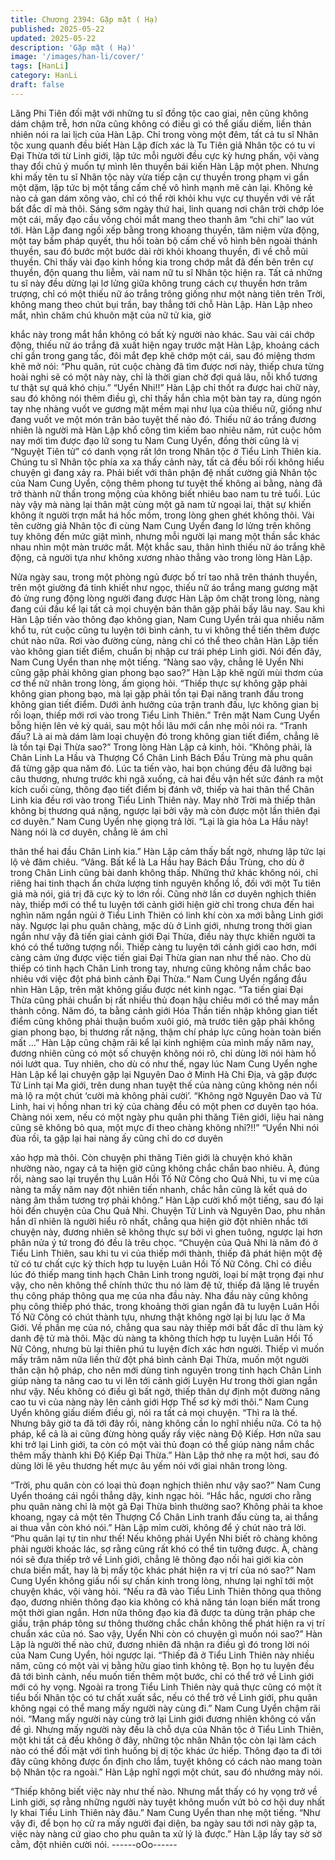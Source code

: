 ```yaml
---
title: Chương 2394: Gặp mặt ( Hạ)
published: 2025-05-22
updated: 2025-05-22
description: 'Gặp mặt ( Hạ)'
image: '/images/han-li/cover/'
tags: [HanLi]
category: HanLi
draft: false
---
```


Lăng Phi Tiên đối mặt với những tu sĩ đồng tộc cao giai, nên cũng
không dám chậm trễ, hơn nữa cũng không có điều gì có thể giấu
diếm, liền thản nhiên nói ra lai lịch của Hàn Lập.
Chỉ trong vòng một đêm, tất cả tu sĩ Nhân tộc xung quanh đều
biết Hàn Lập đích xác là Tu Tiên giả Nhân tộc có tu vi Đại Thừa
tới từ Linh giới, lập tức mỗi người đều cực kỳ hưng phấn, vội
vàng thay đổi chủ ý muốn tự mình lên thuyền bái kiến Hàn Lập
một phen.
Nhưng khi mấy tên tu sĩ Nhân tộc này vừa tiếp cận cự thuyền
trong phạm vi gần một dặm, lập tức bị một tầng cấm chế vô hình
mạnh mẽ cản lại. Không kẻ nào cả gan dám xông vào, chỉ có thể
rời khỏi khu vực cự thuyền với vẻ rất bất đắc dĩ mà thôi.
Sáng sớm ngày thứ hai, linh quang nơi chân trời chớp lóe một
cái, mấy đạo cầu vồng chói mắt mang theo thanh âm “chi chi” lao
vút tới.
Hàn Lập đang ngồi xếp bằng trong khoang thuyền, tâm niệm vừa
động, một tay bấm pháp quyết, thu hồi toàn bộ cấm chế vô hình
bên ngoài thánh thuyền, sau đó bước một bước dài rời khỏi
khoang thuyền, đi về chỗ mũi thuyền.
Chỉ thấy vài đạo kinh hồng kia trong chớp mắt đã đến bên trên cự
thuyền, độn quang thu liễm, vài nam nữ tu sĩ Nhân tộc hiện ra.
Tất cả những tu sĩ này đều dừng lại lơ lửng giữa không trung
cách cự thuyền hơn trăm trượng, chỉ có một thiếu nữ áo trắng
trông giống như một nàng tiên trên Trời, không mang theo chút
bụi trần, bay thẳng tới chỗ Hàn Lập.
Hàn Lập nheo mắt, nhìn chăm chú khuôn mặt của nữ tử kia, giờ

khắc này trong mắt hắn không có bất kỳ người nào khác.
Sau vài cái chớp động, thiếu nữ áo trắng đã xuất hiện ngay trước
mặt Hàn Lập, khoảng cách chỉ gần trong gang tấc, đôi mắt đẹp
khẽ chớp một cái, sau đó miệng thơm khẽ mở nói:
“Phu quân, rút cuộc chàng đã tìm được nơi này, thiếp chưa từng
hoài nghi sẽ có một này này, chỉ là thời gian chờ đợi quá lâu, nỗi
khổ tương tư thật sự quá khó chịu.”
“Uyển Nhi!!”
Hàn Lập chỉ thốt ra được hai chữ này, sau đó không nói thêm điều
gì, chỉ thấy hắn chìa một bàn tay ra, dùng ngón tay nhẹ nhàng
vuốt ve gương mặt mềm mại như lụa của thiếu nữ, giống như
đang vuốt ve một món trân bảo tuyệt thế nào đó.
Thiếu nữ áo trắng đương nhiên là người mà Hàn Lập khổ công
tìm kiếm bao nhiêu năm, rút cuộc hôm nay mới tìm được đạo lữ
song tu Nam Cung Uyển, đồng thời cũng là vị “Nguyệt Tiên tử” có
danh vọng rất lớn trong Nhân tộc ở Tiểu Linh Thiên kia.
Chúng tu sĩ Nhân tộc phía xa xa thấy cảnh này, tất cả đều bối rối
không hiểu chuyện gì đang xảy ra.
Phải biết với thân phận đệ nhất cường giả Nhân tộc của Nam
Cung Uyển, cộng thêm phong tư tuyệt thế không ai bằng, nàng đã
trở thành nữ thần trong mộng của không biết nhiêu bao nam tu trẻ
tuổi.
Lúc này vậy mà nàng lại thân mật cùng một gã nam tử ngoại lai,
thật sự khiến không ít người trợn mắt há hốc mồm, trong lòng
ghen ghét không thôi.
Vài tên cường giả Nhân tộc đi cùng Nam Cung Uyển đang lơ lửng
trên không tuy không đến mức giật mình, nhưng mỗi người lại
mang một thần sắc khác nhau nhìn một màn trước mắt.
Một khắc sau, thân hình thiếu nữ áo trắng khẽ động, cả người tựa
như không xương nhào thẳng vào trong lòng Hàn Lập.

Nửa ngày sau, trong một phòng ngủ được bố trí tao nhã trên
thánh thuyền, trên một giường đá tinh khiết như ngọc, thiếu nữ áo
trắng mang gương mặt đỏ ửng rung động lòng người đang được
Hàn Lập ôm chặt trong lòng, nàng đang cúi đầu kể lại tất cả mọi
chuyện bản thân gặp phải bấy lâu nay.
Sau khi Hàn Lập tiến vào thông đạo không gian, Nam Cung Uyển
trải qua nhiều năm khổ tu, rút cuộc cũng tu luyện tới bình cảnh, tu
vi không thể tiến thêm được chút nào nữa.
Rơi vào đường cùng, nàng chỉ có thể theo chân Hàn Lập tiến vào
không gian tiết điểm, chuẩn bị nhập cư trái phép Linh giới.
Nói đến đây, Nam Cung Uyển than nhẹ một tiếng.
“Nàng sao vậy, chẳng lẽ Uyển Nhi cũng gặp phải không gian
phong bạo sao?” Hàn Lập khẽ ngửi mùi thơm của cơ thể nữ nhân
trong lòng, ấm giọng hỏi.
“Thiếp thực sự không gặp phải không gian phong bạo, mà lại gặp
phải tồn tại Đại năng tranh đấu trong không gian tiết điểm. Dưới
ảnh hưởng của trận tranh đấu, lực không gian bị rối loạn, thiếp
mới rơi vào trong Tiểu Linh Thiên.” Trên mặt Nam Cung Uyển
bỗng hiện lên vẻ kỳ quái, sau một hồi lâu mới cắn nhẹ môi nói ra.
“Tranh đấu? Là ai mà dám làm loại chuyện đó trong không gian
tiết điểm, chẳng lẽ là tồn tại Đại Thừa sao?” Trong lòng Hàn Lập
cả kinh, hỏi.
“Không phải, là Chân Linh La Hầu và Thượng Cổ Chân Linh Bách
Đầu Trùng mà phu quân đã từng gặp qua năm đó. Lúc ta tiến vào,
hai bọn chúng đều đã lưỡng bại câu thương, nhưng trước khi ngã
xuống, cả hai đều vận hết sức đánh ra một kích cuối cùng, thông
đạo tiết điểm bị đánh vỡ, thiếp và hai thân thể Chân Linh kia đều
rơi vào trong Tiểu Linh Thiên này. May nhờ Trời mà thiếp thân
không bị thương quá nặng, ngược lại bởi vậy mà còn được một
lần thiên đại cơ duyên.” Nam Cung Uyển nhẹ giọng trả lời.
“Lại là gia hỏa La Hầu này! Nàng nói là cơ duyên, chẳng lẽ ám chỉ

thân thể hai đầu Chân Linh kia.” Hàn Lập cảm thấy bất ngờ,
nhưng lập tức lại lộ vẻ đăm chiêu.
“Vâng. Bất kể là La Hầu hay Bách Đầu Trùng, cho dù ở trong
Chân Linh cũng bài danh không thấp. Những thứ khác không nói,
chỉ riêng hai tinh thạch ẩn chứa lượng tinh nguyên khổng lồ, đối
với một Tu tiên giả mà nói, giá trị đã cực kỳ to lớn rồi. Cũng nhờ
lần cơ duyên nghịch thiên này, thiếp mới có thể tu luyện tới cảnh
giới hiện giờ chỉ trong chưa đến hai nghìn năm ngắn ngủi ở Tiểu
Linh Thiên có linh khí còn xa mới bằng Linh giới này. Ngược lại
phu quân chàng, mặc dù ở Linh giới, nhưng trong thời gian ngắn
như vậy đã tiến giai cảnh giới Đại Thừa, điều này thực khiến
người ta khó có thể tưởng tượng nổi. Thiếp càng tu luyện tới
cảnh giới cao hơn, mới càng cảm ứng được việc tiến giai Đại
Thừa gian nan như thế nào. Cho dù thiếp có tinh hạch Chân Linh
trong tay, nhưng cũng không nắm chắc bao nhiêu với việc đột phá
bình cảnh Đại Thừa.“ Nam Cung Uyển ngẩng đầu nhìn Hàn Lập,
trên mặt không giấu được nét kinh ngạc.
“Ta tiến giai Đại Thừa cũng phải chuẩn bị rất nhiều thủ đoạn hậu
chiêu mới có thể may mắn thành công. Năm đó, ta bằng cảnh giới
Hóa Thần tiến nhập không gian tiết điểm cũng không phải thuận
buồm xuôi gió, mà trước tiên gặp phải không gian phong bạo, bị
thương rất nặng, thậm chí pháp lực cũng hoàn toàn biến mất …”
Hàn Lập cũng chậm rãi kể lại kinh nghiệm của mình mấy năm
nay, đương nhiên cũng có một số chuyện không nói rõ, chỉ dùng
lời nói hàm hồ nói lướt qua.
Tuy nhiên, cho dù có như thế, ngay lúc Nam Cung Uyển nghe
Hàn Lập kể lại chuyện gặp lại Nguyên Dao ở Minh Hà Chi Địa, và
gặp được Tử Linh tại Ma giới, trên dung nhan tuyệt thế của nàng
cũng không nén nổi mà lộ ra một chút ‘cười mà không phải cười’.
“Không ngờ Nguyên Dao và Tử Linh, hai vị hồng nhan tri kỷ của
chàng đều có một phen cơ duyên tạo hóa. Chàng nói xem, nếu có
một ngày phu quân phi thăng Tiên giới, liệu hai nàng cũng sẽ
không bỏ qua, một mực đi theo chàng không nhỉ?!!”
“Uyển Nhi nói đùa rồi, ta gặp lại hai nàng ấy cũng chỉ do cơ duyên

xảo hợp mà thôi. Còn chuyện phi thăng Tiên giới là chuyện khó
khăn nhường nào, ngay cả ta hiện giờ cũng không chắc chắn bao
nhiêu. À, đúng rồi, nàng sao lại truyền thụ Luân Hồi Tố Nữ Công
cho Quả Nhi, tu vi mẹ của nàng ta mấy năm nay đột nhiên tiến
nhanh, chắc hẳn cũng là kết quả do nàng âm thầm tương trợ phải
không.” Hàn Lập cười khổ một tiếng, sau đó lại hỏi đến chuyện
của Chu Quả Nhi.
Chuyện Tử Linh và Nguyên Dao, phu nhân hắn dĩ nhiên là người
hiểu rõ nhất, chẳng qua hiện giờ đột nhiên nhắc tới chuyện này,
đương nhiên sẽ không thực sự bởi vì ghen tuông, ngược lại hơn
phân nửa ý tứ trong đó đều là trêu chọc.
“Chuyện của Quả Nhi là năm đó ở Tiểu Linh Thiên, sau khi tu vi
của thiếp mới thành, thiếp đã phát hiện một đệ tử có tư chất cực
kỳ thích hợp tu luyện Luân Hồi Tố Nữ Công. Chỉ có điều lúc đó
thiếp mang tinh hạch Chân Linh trong người, loại bí mật trọng đại
như vậy, cho nên không thể chính thức thu nó làm đệ tử, thiếp đã
lặng lẽ truyền thụ công pháp thông qua mẹ của nha đầu này. Nha
đầu này cũng không phụ công thiếp phó thác, trong khoảng thời
gian ngắn đã tu luyện Luân Hồi Tố Nữ Công có chút thành tựu,
nhưng thật không ngờ lại bị lưu lạc ở Ma Giới. Về phần mẹ của
nó, chẳng qua sau này thiếp mới bất đắc dĩ thu làm ký danh đệ tử
mà thôi. Mặc dù nàng ta không thích hợp tu luyện Luân Hồi Tố
Nữ Công, nhưng bù lại thiên phú tu luyện đích xác hơn người.
Thiếp vì muốn mấy trăm năm nữa liền thử đột phá bình cảnh Đại
Thừa, muốn một người thân cận hộ pháp, cho nên mới dùng tinh
nguyên trong tinh hạch Chân Linh giúp nàng ta nâng cao tu vi lên
tới cảnh giới Luyện Hư trong thời gian ngắn như vậy. Nếu không
có điều gì bất ngờ, thiếp thân dự định một đường nâng cao tu vi
của nàng này lên cảnh giới Hợp Thể sơ kỳ mới thôi.” Nam Cung
Uyển không giấu diếm điều gì, nói ra tất cả mọi chuyện.
“Thì ra là thế. Nhưng bây giờ ta đã tới đây rồi, nàng không cần lo
nghĩ nhiều nữa. Có ta hộ pháp, kể cả là ai cũng đừng hòng quấy
rầy việc nàng Độ Kiếp. Hơn nữa sau khi trở lại Linh giới, ta còn có
một vài thủ đoạn có thể giúp nàng nắm chắc thêm mấy thành khi
Độ Kiếp Đại Thừa.” Hàn Lập thở nhẹ ra một hơi, sau đó dùng lời
lẽ yêu thương hết mực âu yếm nói với giai nhân trong lòng.

“Trời, phu quân còn có loại thủ đoạn nghịch thiên như vậy sao?”
Nam Cung Uyển thoáng cái ngồi thẳng dậy, kinh ngạc hỏi.
“Hắc hắc, ngươi cho rằng phu quân nàng chỉ là một gã Đại Thừa
bình thường sao? Không phải ta khoe khoang, ngay cả một tên
Thượng Cổ Chân Linh tranh đấu cùng ta, ai thắng ai thua vẫn còn
khó nói.” Hàn Lập mỉm cười, không để ý chút nào trả lời.
“Phu quân lại tự tin như thế! Nếu không phải Uyển Nhi biết rõ
chàng không phải người khoác lác, sợ rằng cũng rất khó có thể
tin tưởng được. À, chàng nói sẽ đưa thiếp trở về Linh giới, chẳng
lẽ thông đạo nối hai giới kia còn chưa biến mất, hay là bị mấy tộc
khác phát hiện ra vị trí của nó sao?” Nam Cung Uyển không giấu
nổi sự chấn kinh trong lòng, nhưng lại nghĩ tới một chuyện khác,
vội vàng hỏi.
“Nếu ra đã vào Tiểu Linh Thiên thông qua thông đạo, đương
nhiên thông đạo kia không có khả năng tán loạn biến mất trong
một thời gian ngắn. Hơn nữa thông đạo kia đã được ta dùng trận
pháp che giấu, trận pháp tông sư thông thường chắc chắn không
thể phát hiện ra vị trí chuẩn xác của nó. Sao vậy, Uyển Nhi còn có
chuyện gì muốn nói sao?” Hàn Lập là người thế nào chứ, đương
nhiên đã nhận ra điều gì đó trong lời nói của Nam Cung Uyển, hỏi
ngược lại.
“Thiếp đã ở Tiểu Linh Thiên này nhiều năm, cũng có một vài vị
bằng hữu giao tình không tệ. Bọn họ tu luyện đều đã tới bình
cảnh, nếu muốn tiến thêm một bước, chỉ có thể trở về Linh giới
mới có hy vọng. Ngoài ra trong Tiểu Linh Thiên này quả thực
cũng có một ít tiểu bối Nhân tộc có tư chất xuất sắc, nếu có thể
trở về Linh giới, phu quân không ngại có thể mang mấy người này
cùng đi.” Nam Cung Uyển chậm rãi nói.
“Mang mấy người này cùng trở lại Linh giới đương nhiên không
có vấn đề gì. Nhưng mấy người này đều là chỗ dựa của Nhân tộc
ở Tiểu Linh Thiên, một khi tất cả đều không ở đây, những tộc
nhân Nhân tộc còn lại làm cách nào có thể đối mặt với tình huống
bị dị tộc khác ức hiếp. Thông đạo ta đi tới đây cũng không được
ổn định cho lắm, tuyệt không có cách nào mang toàn bộ Nhân tộc
ra ngoài.” Hàn Lập nghĩ ngợi một chút, sau đó nhướng mày nói.

“Thiếp không biết việc này như thế nào. Nhưng mắt thấy có hy
vọng trở về Linh giới, sợ rằng những người này tuyệt không muốn
vứt bỏ cơ hội duy nhất ly khai Tiểu Linh Thiên này đâu.” Nam
Cung Uyển than nhẹ một tiếng.
“Như vậy đi, để bọn họ cử ra mấy người đại diện, ba ngày sau tới
nơi này gặp ta, việc này nàng cứ giao cho phu quân ta xử lý là
được.” Hàn Lập lấy tay sờ sờ cằm, đột nhiên cười nói.
------oOo------
